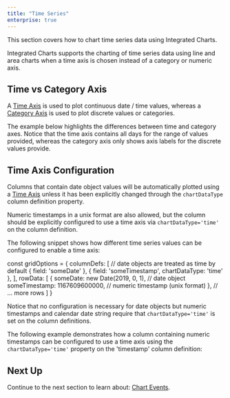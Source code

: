 ```yaml
---
title: "Time Series"
enterprise: true
---
```


This section covers how to chart time series data using Integrated Charts.

Integrated Charts supports the charting of time series data using line and area charts when a time axis is chosen instead
of a category or numeric axis.

## Time vs Category Axis

A [Time Axis](../charts-axes/#time-axis) is used to plot continuous date / time values, whereas a 
[Category Axis](../charts-axes/#category-axis) is used to plot discrete values or categories.


The example below highlights the differences between time and category axes. Notice that the time axis contains all
    days for the range of values provided, whereas the category axis only shows axis labels for the discrete values
    provide.


<grid-example title='Time vs Category Axis' name='time-vs-category' type='generated' options='{ "exampleHeight": 740, "enterprise": true, "extras": ["momentjs"] }'></grid-example>

## Time Axis Configuration

Columns that contain date object values will be automatically plotted using a [Time Axis](../charts-axes/#time-axis) 
unless it has been explicitly changed through the `chartDataType` column definition property.

Numeric timestamps in a unix format are also allowed, but the column should be explicitly configured to use a time axis 
via `chartDataType='time'` on the column definition.

The following snippet shows how different time series values can be configured to enable a time axis:

<snippet>
const gridOptions = {
    columnDefs: [
        // date objects are treated as time by default
        { field: 'someDate' }, 
        { field: 'someTimestamp', chartDataType: 'time' },
    ],
    rowData: [
        {
            someDate: new Date(2019, 0, 1), // date object
            someTimestamp: 1167609600000, // numeric timestamp (unix format)
        },
        // ... more rows
    ]
}
</snippet>

Notice that no configuration is necessary for date objects but numeric timestamps and calendar date string require
that `chartDataType='time'` is set on the column definitions.

The following example demonstrates how a column containing numeric timestamps can be configured to use a time axis using
the `chartDataType='time'` property on the 'timestamp' column definition:

<grid-example title='Time Axis Configuration' name='time-axis-config' type='generated' options='{ "exampleHeight": 740, "enterprise": true, "extras": ["momentjs"] }'></grid-example>

## Next Up

Continue to the next section to learn about: [Chart Events](../integrated-charts-events/).

